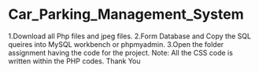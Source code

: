 # Car_Parking_Management_System
1.Download all Php files and jpeg files.
2.Form Database and Copy the SQL queires into MySQL workbench or phpmyadmin.
3.Open the folder assignment having the code for the project.
   Note: All the CSS code is written within the PHP codes.
Thank You
